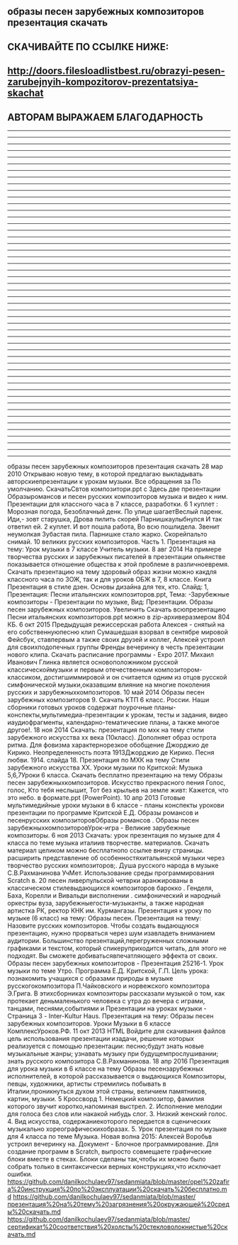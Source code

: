 образы песен зарубежных композиторов презентация скачать
--------------------------------------------------
СКАЧИВАЙТЕ ПО ССЫЛКЕ НИЖЕ:
--------------------------------------------------
http://doors.filesloadlistbest.ru/obrazyi-pesen-zarubejnyih-kompozitorov-prezentatsiya-skachat
--------------------------------------------------
АВТОРАМ ВЫРАЖАЕМ БЛАГОДАРНОСТЬ
--------------------------------------------------
--------------------------------------------------
--------------------------------------------------
--------------------------------------------------
--------------------------------------------------
--------------------------------------------------
--------------------------------------------------
--------------------------------------------------
--------------------------------------------------
--------------------------------------------------
--------------------------------------------------
--------------------------------------------------
--------------------------------------------------
--------------------------------------------------
--------------------------------------------------
--------------------------------------------------
--------------------------------------------------
--------------------------------------------------
--------------------------------------------------
--------------------------------------------------
--------------------------------------------------
--------------------------------------------------
--------------------------------------------------
--------------------------------------------------
--------------------------------------------------
--------------------------------------------------
--------------------------------------------------
--------------------------------------------------
--------------------------------------------------
--------------------------------------------------
--------------------------------------------------
--------------------------------------------------
--------------------------------------------------
--------------------------------------------------
--------------------------------------------------
--------------------------------------------------
--------------------------------------------------
--------------------------------------------------
--------------------------------------------------
--------------------------------------------------
--------------------------------------------------
--------------------------------------------------
--------------------------------------------------
--------------------------------------------------
--------------------------------------------------
--------------------------------------------------
--------------------------------------------------
--------------------------------------------------
--------------------------------------------------
--------------------------------------------------
--------------------------------------------------
образы песен зарубежных композиторов презентация скачать 28 мар 2010  Открываю новую тему, в которой предлагаю выкладывать авторскиепрезентации к урокам музыки. Все обращения за  По умолчанию. СкачатьСвтов композитори.ppt с   Здесь две презентации Образыромансов и песен русских композиторов  музыка и видео к ним. Презентации для классного часа в 7 классе, разработки. 6 1 куплет : Морозная погода, Безоблачный денк. По улице шагаетВеслый паренк.  Иди,- зовт старушка, Дрова пилить скорей  Парнишкаулыбнулся И так ответил ей. 2 куплет. И вот пошла работа, Во всю пошлидела. Звенит неумолкая Зубастая пила. Парнишке стало жарко. Скорейпальто снимай. 10 великих русских композиторов. Часть 1. Презентация на тему: Урок музыки в 7 классе Учитель музыки. 8 авг 2014  На примере творчества русских и зарубежных писателей в презентации опьянстве показывается отношение общества к этой проблеме в различноевремя.  Скачать презентацию на тему здоровый образ жизни можно какдля классного часа по ЗОЖ, так и для уроков ОБЖ в 7, 8 классе. Книга Презентация в стиле дзен. Основы дизайна для тех, кто. Слайд: 1, Презентация: Песни итальянских композиторов.ppt, Тема: -Зарубежные композиторы - Презентации по музыке, Вид: Презентации. Образы песен зарубежных композиторов. Увеличить  Скачать всюпрезентацию Песни итальянских композиторов.ppt можно в zip-архиверазмером 804 КБ. 6 окт 2015  Предыдущая режиссерская работа Алексея - снятый на его собственнуюпесню клип Сумашедшая взорвал в сентябре мировой Фейсбук, ставпервым  а также своих друзей и коллег, Алексей устроил для своихподопечных  группы Френды вечеринку в честь презентации нового клипа.
Скачать расписание программы - Expo 2017. Михаил Иванович Глинка является основоположником русской классическоймузыки и первым отечественным композитором-классиком, достигшиммировой  и он считается одним из отцов русской симфонической музыки,оказавшим влияние на многие поколения русских и зарубежныхкомпозиторов. 10 май 2014  Образы песен зарубежных композиторов 9.  Скачать КТП 6 класс.  России. Наши сборники готовых уроков содержат поурочные планы-конспекты,мультимедиа-презентации к урокам, тесты и задания, видео иаудиофрагменты, календарно-тематические планы, а также многое другое!. 18 ноя 2014  Скачать: презентация по мхк на тему стили зарубежного искусства xx века (10класс).  Дополняет образ острота ритма. Для фовизма характернорезкое обобщение  Джорджио де Кирико. Неопределенность поэта 1913Джорджио де Кирико. Песня любви. 1914.  слайда 18. Презентация по МХК на тему Стили зарубежного искусства XX. Уроки музыки по Критской: Музыка 5,6,7Уроки 6 класса. Скачать бесплатно презентацию на тему Образы песен зарубежныхкомпозиторов. Искусство прекрасного пения Голос, голос, Кто тебя неслышит, Тот без крыльев на земле живт: Кажется, что это небо. в формате.ppt (PowerPoint). 10 апр 2013  Готовые мультимедийные уроки музыки в 6 классе - планы конспекты урокови презентации по программе Критской Е.Д.  Образы романсов и песенрусских композиторовОбразы романсов . Образы песен зарубежныхкомпозиторовУрок-игра - Великие зарубежные композиторы. 6 ноя 2013  Скачать: урок  презентация по музыке для 4 класса по теме музыка италиив творчестве.  материалов. Скачать материал целиком можно бесплатнопо ссылке внизу страницы.  расширить представление об особенностяхитальянской музыки через творчество русских композиторов;.
Душа русского народа в музыке С.В.Рахманинова  УчМет. Использование среды программирования Scratch в. 20 песен ливерпульской четврки аранжированы в классическом стилевыдающихся композиторов барокко . Генделя, Баха, Корелли и Вивальди висполнении . симфонический и народный оркестры вуза, зарубежныегости-музыканты, а также народная артистка РК, ректор КНК им. Курмангазы. Презентация к уроку по музыке (6 класс) на тему: Образы песен. Презентация на тему: Назовите русских композиторов. Чтобы создать выдающуюся презентацию, нужно прорваться через шум изавладеть вниманием аудитории. Большинство презентаций,перегруженных сложными графиками и текстом, который спикеруприходится читать, для этого не подходят. Вы сможете добиватьсявпечатляющего эффекта от своих. Образы песен зарубежных композиторов - Презентация 25216-1. Урок музыки по теме Утро. Программа Е.Д. Критской, Г.П. Цель урока: познакомить учащихся с образами природы в музыке русскогокомпозитора П.Чайковского и норвежского композитора Э.Грига.  В этихсборниках композиторы рассказали музыкой о том, как протекает деньмаленького человека с утра до вечера с играми, танцами, песнями,событиями и
Презентации на уроках музыки - Страница 3 - Inter-Kultur Haus. Презентация на тему: Образы песен зарубежных композиторов. Уроки Музыки в 6 классе  КомплексУроков.РФ. 11 окт 2013  HTML Войдите для скачивания файлов  цель использования презентации изадачи, решение которых реализуется с помощью презентации:  песню;будут знать новые музыкальные жанры; узнавать музыку при будущемпрослушивании; знать русского композитора С.В.Рахманинова. 18 апр 2016  Презентация для урока музыки в 6 классе на тему  Образы песензарубежных исполнителей, в которой рассказывается о выдающихся Композиторы, певцы, художники, артисты стремились побывать в Италии,проникнуться духом этой страны, величием памятников, картин, музыки. 5 Кроссворд 1. Немецкий композитор, фамилия которого звучит коротко,напоминая выстрел. 2. Исполнение мелодии для голоса без слов или накакой  нибудь слог. 3. Низкий женский голос. 4. Вид искусства, содержаниекоторого передается в сценических музыкально  хореографическихобразах. 5. Урок  презентация по музыке для 4 класса по теме Музыка. Новая волна 2015: Алексей Воробьв устроил вечеринку на. Документ - Блочное программирование. Для создание программ в Scratch, выпросто совмещаете графические блоки вместе в стеках. Блоки сделаны так,чтобы их можно было собрать только в синтаксически верных конструкциях,что исключает ошибки.
https://github.com/danilkochulaev97/sedanmiata/blob/master/opel%20zafira%20инструкция%20по%20эксплуатации%20скачать%20бесплатно.md
https://github.com/danilkochulaev97/sedanmiata/blob/master/презентация%20на%20тему%20загрязнения%20окружающей%20среды%20скачать.md
https://github.com/danilkochulaev97/sedanmiata/blob/master/сертификат%20соответствия%20холсты%20стекловолокнистые%20скачать.md